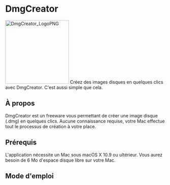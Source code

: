 # DmgCreator
<img width="200" alt="DmgCreator_LogoPNG" src="https://user-images.githubusercontent.com/108399865/236302590-2cc77afc-a58e-4e23-a991-e766cec7bcc8.png">
Créez des images disques en quelques clics avec DmgCreator. C'est aussi simple que cela.

## À propos
DmgCreator est un freeware vous permettant de créer une image disque (.dmg) en quelques clics. Aucune connaissance requise, votre Mac effectue tout le processus de création à votre place.

## Prérequis
L'application nécessite un Mac sous macOS X 10.9 ou ultérieur.
Vous aurez besoin de 6 Mo d'espace disque libre sur votre Mac.

## Mode d'emploi
